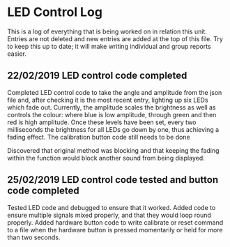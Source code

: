 # LED Control Log
This is a log of everything that is being worked on in relation this unit.
Entries are not deleted and new entries are added at the top of this file.
Try to keep this up to date; it will make writing individual and group reports
easier.

## 22/02/2019 LED control code completed
Completed LED control code to take the angle and amplitude from the json file and, after checking it is the most recent entry, lighting up six LEDs which fade out. Currently, the amplitude scales the brightness as well as controls the colour: where blue is low amplitude, through green and then red is high amplitude. Once these levels have been set, every two milliseconds the brightness for all LEDs go down by one, thus achieving a fading effect. The calibration button code still needs to be done

Discovered that original method was blocking and that keeping the fading within the function would block another sound from being displayed.

## 25/02/2019 LED control code tested and button code completed
Tested LED code and debugged to ensure that it worked. Added code to ensure multiple signals mixed properly, and that they would loop round properly. Added hardware button code to write calibrate or reset command to a file when the hardware button is pressed momentarily or held for more than two seconds.
